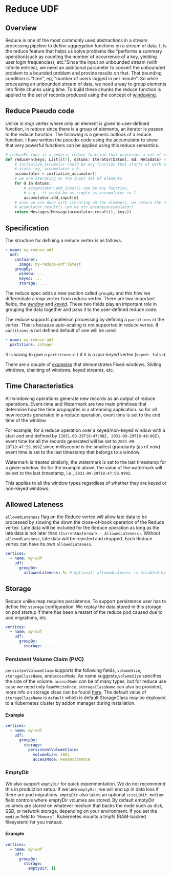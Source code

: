 # Reduce UDF

## Overview

Reduce is one of the most commonly used abstractions in a stream processing pipeline to define
aggregation functions on a stream of data. It is the reduce feature that helps us solve problems like
"performs a summary operation(such as counting the number of occurrence of a key, yielding user login
frequencies), etc."Since the input an unbounded stream (with infinite entries), we need an additional
parameter to convert the unbounded problem to a bounded problem and provide results on that. That
bounding condition is "time", eg, "number of users logged in per minute". So while processing an
unbounded stream of data, we need a way to group elements into finite chunks using time. To build these
chunks the reduce function is applied to the set of records produced using the concept of [windowing](./windowing/windowing.md).

## Reduce Pseudo code

Unlike in _map_ vertex where only an element is given to user-defined function, in _reduce_ since
there is a group of elements, an iterator is passed to the reduce function. The following is a generic
outlook of a reduce function. I have written the pseudo-code using the accumulator to show that very
powerful functions can be applied using this reduce semantics.

```python
# reduceFn func is a generic reduce function that processes a set of elements
def reduceFn(keys: List[str], datums: Iterator[Datum], md: Metadata) -> Messages:
    # initialize_accumalor could be any function that starts of with an empty
    # state. eg, accumulator = 0
    accumulator = initialize_accumalor()
    # we are iterating on the input set of elements
    for d in datums:
        # accumulator.add_input() can be any function.
        # e.g., it could be as simple as accumulator += 1
        accumulator.add_input(d)
    # once we are done with iterating on the elements, we return the result
    # acumulator.result() can be str.encode(accumulator)
    return Messages(Message(acumulator.result(), keys))
```

## Specification

The structure for defining a reduce vertex is as follows.

```yaml
- name: my-reduce-udf
  udf:
    container:
      image: my-reduce-udf:latest
    groupBy:
      window: ...
      keyed: ...
      storage: ...
```

The reduce spec adds a new section called `groupBy` and this how we differentiate a _map_ vertex
from _reduce_ vertex. There are two important fields, the [_window_](./windowing/windowing.md)
and [_keyed_](./windowing/windowing.md#non-keyed-vs-keyed-windows). These two fields play an
important role in grouping the data together and pass it to the user-defined reduce code.

The reduce supports parallelism processing by defining a `partitions` in the vertex. This is because auto-scaling is not supported in reduce vertex. If `partitions` is not defined default of one will be used.

```yaml
- name: my-reduce-udf
  partitions: integer
```

It is wrong to give a `partitions` > `1` if it is a _non-keyed_ vertex (`keyed: false`).

There are a couple of [examples](examples.md) that demonstrates Fixed windows, Sliding windows,
chaining of windows, keyed streams, etc.

## Time Characteristics

All windowing operations generate new records as an output of reduce operations. Event-time and Watermark
are two main primitives that determine how the time propagates in a streaming application. so for all new
records generated in a reduce operation, event time is set to the end time of the window.

For example, for a reduce operation over a keyed/non-keyed window with a start and end defined by
`[2031-09-29T18:47:00Z, 2031-09-29T18:48:00Z)`, event time for all the records generated will be set to
`2031-09-29T18:47:59.999Z` since millisecond is the smallest granularity (as of now) event time is set to
the last timestamp that belongs to a window.

Watermark is treated similarly, the watermark is set to the last timestamp for a given window.
So for the example above, the value of the watermark will be set to the last timestamp, i.e., `2031-09-29T18:47:59.999Z`.

This applies to all the window types regardless of whether they are keyed or non-keyed windows.

## Allowed Lateness

`allowedLateness` flag on the Reduce vertex will allow late data to be
processed by slowing the down the close-of-book operation of the Reduce vertex. Late data will be included for
the Reduce operation as long as the late data is not later than `(CurrentWatermark - AllowedLateness)`.
Without `allowedLateness`, late data will be rejected and dropped. Each Reduce vertex can have its own `allowedLateness`.

```yaml
vertices:
  - name: my-udf
    udf:
      groupBy:
        allowedLateness: 5s # Optional, allowedLateness is disabled by default
```

## Storage

Reduce unlike map requires persistence. To support persistence user has to define the
`storage` configuration. We replay the data stored in this storage on pod startup if there has
been a restart of the reduce pod caused due to pod migrations, etc.

```yaml
vertices:
  - name: my-udf
    udf:
      groupBy:
        storage: ....
```

### Persistent Volume Claim (PVC)

`persistentVolumeClaim` supports the following fields, `volumeSize`, `storageClassName`, and`accessMode`.
As name suggests,`volumeSize` specifies the size of the volume. `accessMode` can be of many types, but for
reduce use case we need only `ReadWriteOnce`. `storageClassName` can also be provided, more info on storage class
can be found [here](https://kubernetes.io/docs/concepts/storage/persistent-volumes#class-1). The default
value of `storageClassName` is `default` which is default StorageClass may be deployed to a Kubernetes
cluster by addon manager during installation.

#### Example

```yaml
vertices:
  - name: my-udf
    udf:
      groupBy:
        storage:
          persistentVolumeClaim:
            volumeSize: 10Gi
            accessMode: ReadWriteOnce
```

### EmptyDir

We also support `emptyDir` for quick experimentation. We do not recommend this in production
setup. If we use `emptyDir`, we will end up in data loss if there are pod migrations. `emptyDir`
also takes an optional `sizeLimit`. `medium` field controls where emptyDir volumes are stored.
By default emptyDir volumes are stored on whatever medium that backs the node such as disk, SSD,
or network storage, depending on your environment. If you set the `medium` field to `"Memory"`,
Kubernetes mounts a tmpfs (RAM-backed filesystem) for you instead.

#### Example

```yaml
vertices:
  - name: my-udf
    udf:
      groupBy:
        storage:
          emptyDir: {}
```
